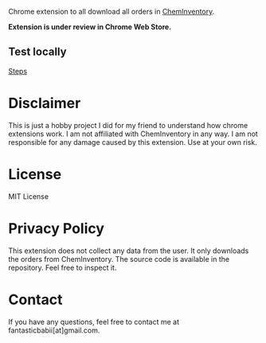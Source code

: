 Chrome extension to all download all orders in [ChemInventory](https://www.cheminventory.net/). 

**Extension is under review in Chrome Web Store.**

## Test locally
[Steps](https://developer.chrome.com/docs/extensions/get-started/tutorial/hello-world#load-unpacked)



# Disclaimer
This is just a hobby project I did for my friend to understand how chrome extensions work. I am not affiliated with ChemInventory in any way. I am not responsible for any damage caused by this extension. Use at your own risk.

# License
MIT License

# Privacy Policy
This extension does not collect any data from the user. It only downloads the orders from ChemInventory. The source code is available in the repository. Feel free to inspect it.

# Contact
If you have any questions, feel free to contact me at fantasticbabii[at]gmail.com.
